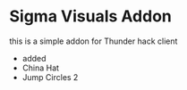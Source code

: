 # Sigma Visuals Addon

this is a simple addon for Thunder hack client
- added
- China Hat
- Jump Circles 2

